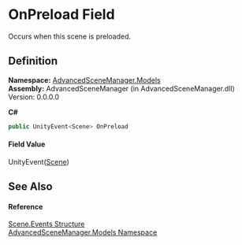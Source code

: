 # OnPreload Field


Occurs when this scene is preloaded.



## Definition
**Namespace:** <a href="N_AdvancedSceneManager_Models.md">AdvancedSceneManager.Models</a>  
**Assembly:** AdvancedSceneManager (in AdvancedSceneManager.dll) Version: 0.0.0.0

**C#**
``` C#
public UnityEvent<Scene> OnPreload
```



#### Field Value
UnityEvent(<a href="T_AdvancedSceneManager_Models_Scene.md">Scene</a>)

## See Also


#### Reference
<a href="T_AdvancedSceneManager_Models_Scene_Events.md">Scene.Events Structure</a>  
<a href="N_AdvancedSceneManager_Models.md">AdvancedSceneManager.Models Namespace</a>  
